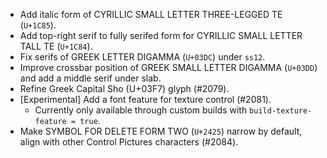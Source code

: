 * Add italic form of CYRILLIC SMALL LETTER THREE-LEGGED TE (`U+1C85`).
* Add top-right serif to fully serifed form for CYRILLIC SMALL LETTER TALL TE (`U+1C84`).
* Fix serifs of GREEK LETTER DIGAMMA (`U+03DC`) under `ss12`.
* Improve crossbar position of GREEK SMALL LETTER DIGAMMA (`U+03DD`) and add a middle serif under slab.
* Refine Greek Capital Sho (U+03F7) glyph (#2079).
* \[Experimental\] Add a font feature for texture control (#2081).
  - Currently only available through custom builds with `build-texture-feature = true`.
* Make SYMBOL FOR DELETE FORM TWO (`U+2425`) narrow by default, align with other Control Pictures characters (#2084).
